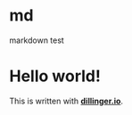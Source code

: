 md
==

markdown test



# Hello world!
This is written with **[dillinger.io][1]**.

[1]: dillinger.io

